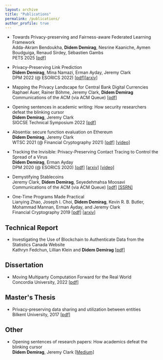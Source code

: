 ```yaml
---
layout: archive
title: "Publications"
permalink: /publications/
author_profile: true
---
```


* Towards Privacy-preserving and Fairness-aware Federated Learning Framework <br/> 
Adda-Akram Bendoukha, **Didem Demirag**, Nesrine Kaaniche, Aymen Boudguiga, Renaud Sirdey, Sébastien Gambs <br/> 
PETS 2025 [[pdf]](https://petsymposium.org/popets/2025/popets-2025-0044.pdf)

* Privacy-Preserving Link Prediction <br/> 
**Didem Demirag**, Mina Namazi, Erman Ayday, Jeremy Clark <br/> 
DPM 2022 (@ ESORICS 2022) [[pdf]](https://link.springer.com/chapter/10.1007/978-3-031-25734-6_3)[[arxiv]](https://arxiv.org/pdf/2210.01297.pdf)

* Mapping the Privacy Landscape for Central Bank Digital Currencies <br/> 
Raphael Auer, Rainer Böhme, Jeremy Clark, **Didem Demirag** <br/> 
Communications of the ACM (via ACM Queue) [[pdf]](https://cacm.acm.org/magazines/2023/3/270207-mapping-the-privacy-landscape-for-central-bank-digital-currencies/abstract)

* Opening sentences in academic writing: How security researchers defeat the blinking cursor <br/> 
**Didem Demirag**, Jeremy Clark <br/> 
SIGCSE Technical Symposium 2022 [[pdf]](https://dl.acm.org/doi/10.1145/3478431.3499378)

* Absentia: secure function evaluation on Ethereum <br/> 
**Didem Demirag**, Jeremy Clark <br/> 
WTSC 2021 (@ Financial Cryptography 2021) [[pdf]](https://dl.acm.org/doi/abs/10.1007/978-3-662-63958-0_31) [[video]](https://www.youtube.com/watch?v=cOOQ8HhfxqU)

* Tracking the Invisible: Privacy-Preserving Contact Tracing to Control the Spread of a Virus <br/> 
**Didem Demirag**, Erman Ayday <br/> 
DPM 2020 (@ ESORICS 2020) [[pdf]](https://link.springer.com/content/pdf/10.1007%2F978-3-030-66172-4_15.pdf) [[arxiv]](https://arxiv.org/pdf/2003.13073v2.pdf)
[[video]](https://www.youtube.com/watch?v=QMt7iXQKJO0)

* Demystifying Stablecoins <br/> 
Jeremy Clark, **Didem Demirag**, Seyedehmahsa Moosavi <br/> 
Communications of the ACM (via ACM Queue) [[pdf]](https://cacm.acm.org/magazines/2020/7/245698-demystifying-stablecoins/fulltext) [[SSRN]](https://papers.ssrn.com/sol3/papers.cfm?abstract_id=3466371)

* One-Time Programs Made Practical <br/> 
Lianying Zhao, Joseph I. Choi, **Didem Demirag**, Kevin R. B. Butler, Mohammad Mannan, Erman Ayday, and Jeremy Clark <br/> 
Financial Cryptography 2019 [[pdf]](https://link.springer.com/chapter/10.1007/978-3-030-32101-7_37) [[arxiv]](https://arxiv.org/pdf/1907.00935.pdf)

## Technical Report
* Investigating the Use of Blockchain to Authenticate Data from the Statistics Canada Website <br/> 
Kathryn Fedchun, Lillian Klein and **Didem Demirag** [[pdf]](https://www150.statcan.gc.ca/n1/pub/11-633-x/11-633-x2022007-eng.htm)

## Dissertation
* Moving Multiparty Computation Forward for the Real World <br/> 
Concordia University, 2022 [[pdf]](https://spectrum.library.concordia.ca/id/eprint/991286/1/Demirag_PhD_S2023.pdf)

## Master's Thesis
* Privacy-preserving data sharing and utilization between entities<br/> 
Bilkent University, 2017 [[pdf]](http://repository.bilkent.edu.tr/bitstream/handle/11693/33532/Didem%20Demirag%20MSc%20Thesis.pdf?sequence=1)

## Other
* Opening sentences of research papers: How academics defeat the blinking cursor<br/> 
**Didem Demirag**, Jeremy Clark
[[Medium]](https://medium.com/madiba-security-group/opening-sentences-of-research-papers-35d0ef5d0241)